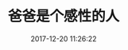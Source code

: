 ---
title: 爸爸是个感性的人
date: 2017-12-20 11:26:22
tags: [爸爸, 感性]
photos: [http://20170326.com/baba-20171220.jpg]
---